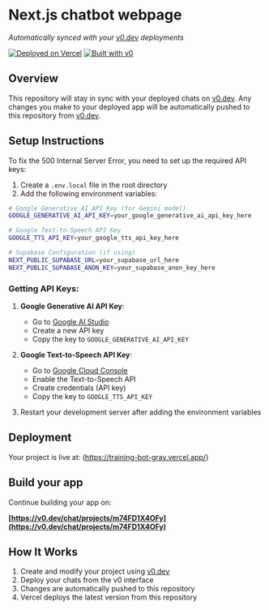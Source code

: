# Next.js chatbot webpage

*Automatically synced with your [v0.dev](https://v0.dev) deployments*

[![Deployed on Vercel](https://img.shields.io/badge/Deployed%20on-Vercel-black?style=for-the-badge&logo=vercel)](https://vercel.com/sumiths-projects-be9ca28e/v0-next-js-chatbot-webpage)
[![Built with v0](https://img.shields.io/badge/Built%20with-v0.dev-black?style=for-the-badge)](https://v0.dev/chat/projects/m74FD1X4OFy)

## Overview

This repository will stay in sync with your deployed chats on [v0.dev](https://v0.dev).
Any changes you make to your deployed app will be automatically pushed to this repository from [v0.dev](https://v0.dev).

## Setup Instructions

To fix the 500 Internal Server Error, you need to set up the required API keys:

1. Create a `.env.local` file in the root directory
2. Add the following environment variables:

```bash
# Google Generative AI API Key (for Gemini model)
GOOGLE_GENERATIVE_AI_API_KEY=your_google_generative_ai_api_key_here

# Google Text-to-Speech API Key
GOOGLE_TTS_API_KEY=your_google_tts_api_key_here

# Supabase Configuration (if using)
NEXT_PUBLIC_SUPABASE_URL=your_supabase_url_here
NEXT_PUBLIC_SUPABASE_ANON_KEY=your_supabase_anon_key_here
```

### Getting API Keys:

1. **Google Generative AI API Key**: 
   - Go to [Google AI Studio](https://makersuite.google.com/app/apikey)
   - Create a new API key
   - Copy the key to `GOOGLE_GENERATIVE_AI_API_KEY`

2. **Google Text-to-Speech API Key**:
   - Go to [Google Cloud Console](https://console.cloud.google.com/)
   - Enable the Text-to-Speech API
   - Create credentials (API key)
   - Copy the key to `GOOGLE_TTS_API_KEY`

3. Restart your development server after adding the environment variables

## Deployment

Your project is live at:
(https://training-bot-gray.vercel.app/)

## Build your app

Continue building your app on:

**[https://v0.dev/chat/projects/m74FD1X4OFy](https://v0.dev/chat/projects/m74FD1X4OFy)**

## How It Works

1. Create and modify your project using [v0.dev](https://v0.dev)
2. Deploy your chats from the v0 interface
3. Changes are automatically pushed to this repository
4. Vercel deploys the latest version from this repository
